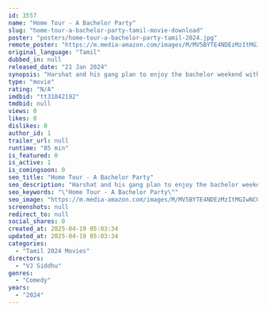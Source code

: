 ```yaml
---
id: 3557
name: "Home Tour - A Bachelor Party"
slug: "home-tour-a-bachelor-party-tamil-movie-download"
poster: "posters/home-tour-a-bachelor-party-tamil-2024.jpg"
remote_poster: "https://m.media-amazon.com/images/M/MV5BYTE4NDEzMzItMGIwNC00NWViLTlhM2UtOWVmMzAyZDQ3OWQ0XkEyXkFqcGdeQXVyMTA2Njc0NTUx._V1_SX300.jpg"
original_language: "Tamil"
dubbed_in: null
released_date: "21 Jan 2024"
synopsis: "Harshat and his gang plan to enjoy the bachelor weekend with the only married guy of his gang Siddhu in Siddhu's Home when his wife and daughter are out of state. Two days of this friend enjoying, drinking and cooking. How these t..."
type: "movie"
rating: "N/A"
imdbid: "tt31042192"
tmdbid: null
views: 0
likes: 0
dislikes: 0
author_id: 1
trailer_url: null
runtime: "85 min"
is_featured: 0
is_active: 1
is_comingsoon: 0
seo_title: "Home Tour - A Bachelor Party"
seo_description: "Harshat and his gang plan to enjoy the bachelor weekend with the only married guy of his gang Siddhu in Siddhu's Home when his wife and daughter are out of state. Two days of this friend enjoying, drinking and cooking. How these t..."
seo_keywords: "\"Home Tour - A Bachelor Party\""
seo_image: "https://m.media-amazon.com/images/M/MV5BYTE4NDEzMzItMGIwNC00NWViLTlhM2UtOWVmMzAyZDQ3OWQ0XkEyXkFqcGdeQXVyMTA2Njc0NTUx._V1_SX300.jpg"
screenshots: null
redirect_to: null
social_shares: 0
created_at: 2025-04-19 05:03:34
updated_at: 2025-04-19 05:03:34
categories:
  - "Tamil 2024 Movies"
directors:
  - "VJ Siddhu"
genres:
  - "Comedy"
years:
  - "2024"
---
```

